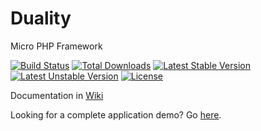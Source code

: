 Duality
=======

Micro PHP Framework

[![Build Status](https://travis-ci.org/taviroquai/duality.svg?branch=master)](https://travis-ci.org/taviroquai/duality)
[![Total Downloads](https://poser.pugx.org/taviroquai/duality/downloads.svg)](https://packagist.org/packages/taviroquai/duality)
[![Latest Stable Version](https://poser.pugx.org/taviroquai/duality/v/stable.svg)](https://packagist.org/packages/taviroquai/duality)
[![Latest Unstable Version](https://poser.pugx.org/taviroquai/duality/v/unstable.svg)](https://packagist.org/packages/taviroquai/duality)
[![License](https://poser.pugx.org/taviroquai/duality/license.svg)](https://packagist.org/packages/taviroquai/duality)

Documentation in [Wiki](https://github.com/taviroquai/duality/wiki)

Looking for a complete application demo? Go [here](https://github.com/taviroquai/duality-demo).
